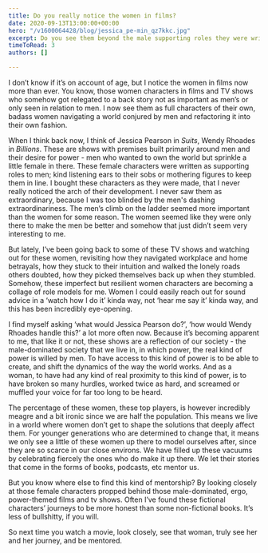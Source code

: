 ```yaml
---
title: Do you really notice the women in films?
date: 2020-09-13T13:00:00+00:00
hero: "/v1600064428/blog/jessica_pe-min_qz7kkc.jpg"
excerpt: Do you see them beyond the male supporting roles they were written to be?
timeToRead: 3
authors: []

---
```

I don’t know if it’s on account of age, but I notice the women in films now more than ever. You know, those women characters in films and TV shows who somehow got relegated to a back story not as important as men’s or only seen in relation to men. I now see them as full characters of their own, badass women navigating a world conjured by men and refactoring it into their own fashion.

When I think back now, I think of Jessica Pearson in _Suits_, Wendy Rhoades in _Billions_. These are shows with premises built primarily around men and their desire for power - men who wanted to own the world but sprinkle a little female in there. These female characters were written as supporting roles to men; kind listening ears to their sobs or mothering figures to keep them in line. I bought these characters as they were made, that I never really noticed the arch of their development. I never saw them as extraordinary, because I was too blinded by the men's dashing extraordinariness. The men’s climb on the ladder seemed more important than the women for some reason. The women seemed like they were only there to make the men be better and somehow that just didn’t seem very interesting to me.

But lately, I’ve been going back to some of these TV shows and watching out for these women, revisiting how they navigated workplace and home betrayals, how they stuck to their intuition and walked the lonely roads others doubted, how they picked themselves back up when they stumbled. Somehow, these imperfect but resilient women characters are becoming a collage of role models for me. Women I could easily reach out for sound advice in a ‘watch how I do it’ kinda way, not ‘hear me say it’ kinda way, and this has been incredibly eye-opening.

I find myself asking ‘what would Jessica Pearson do?’, ‘how would Wendy Rhoades handle this?’ a lot more often now. Because it’s becoming apparent to me, that like it or not, these shows are a reflection of our society - the male-dominated society that we live in, in which power, the real kind of power is willed by men. To have access to this kind of power is to be able to create, and shift the dynamics of the way the world works. And as a woman, to have had any kind of real proximity to this kind of power, is to have broken so many hurdles, worked twice as hard, and screamed or muffled your voice for far too long to be heard.

The percentage of these women, these top players, is however incredibly meagre and a bit ironic since we are half the population. This means we live in a world where women don’t get to shape the solutions that deeply affect them. For younger generations who are determined to change that, it means we only see a little of these women up there to model ourselves after, since they are so scarce in our close environs. We have filled up these vacuums by celebrating fiercely the ones who do make it up there. We let their stories that come in the forms of books, podcasts, etc mentor us.

But you know where else to find this kind of mentorship? By looking closely at those female characters propped behind those male-dominated, ergo, power-themed films and tv shows. Often I’ve found these fictional characters’ journeys to be more honest than some non-fictional books. It’s less of bullshitty, if you will.

So next time you watch a movie, look closely, see that woman, truly see her and her journey, and be mentored.